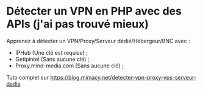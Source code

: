 # Détecter un VPN en PHP avec des APIs (j'ai pas trouvé mieux)

Apprenez à détecter un VPN/Proxy/Serveur dédié/Hébergeur/BNC avec :
- IPHub (Une clé est requise) ;
- Getipintel (Sans aucune clé) ;
- Proxy.mind-media.com (Sans aucune clé) ;

Tuto complet sur https://blog.mimacy.net/detecter-vpn-proxy-vps-serveur-dedie
